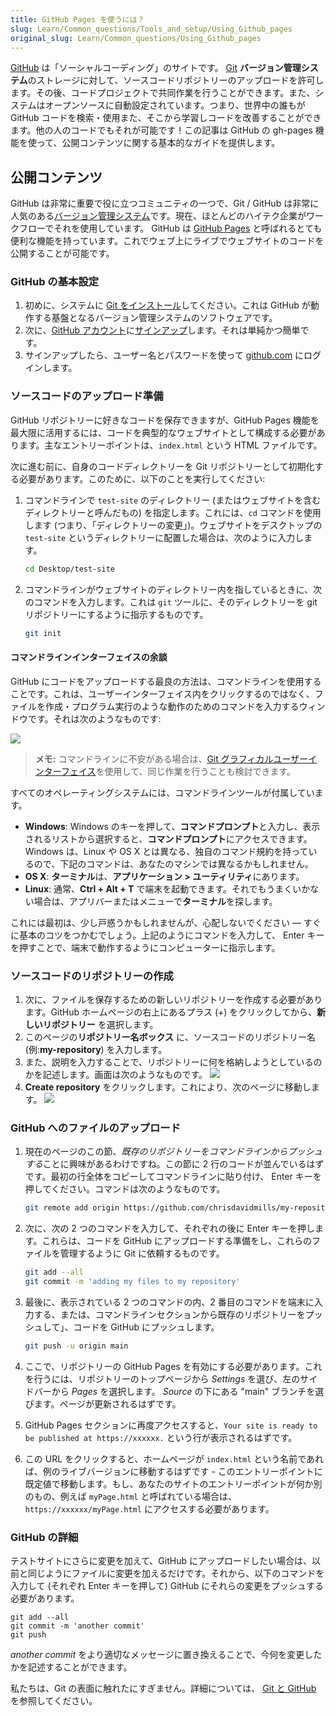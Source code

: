 ```yaml
---
title: GitHub Pages を使うには？
slug: Learn/Common_questions/Tools_and_setup/Using_Github_pages
original_slug: Learn/Common_questions/Using_Github_pages
---
```


[GitHub](https://github.com/) は「ソーシャルコーディング」のサイトです。 [Git](https://git-scm.com/) **バージョン管理システム**のストレージに対して、ソースコードリポジトリーのアップロードを許可します。その後、コードプロジェクトで共同作業を行うことができます。また、システムはオープンソースに自動設定されています。つまり、世界中の誰もが GitHub コードを検索・使用また、そこから学習しコードを改善することができます。他の人のコードでもそれが可能です！この記事は GitHub の gh-pages 機能を使って、公開コンテンツに関する基本的なガイドを提供します。

## 公開コンテンツ

GitHub は非常に重要で役に立つコミュニティの一つで、Git / GitHub は非常に人気のある[バージョン管理システム](http://git-scm.com/book/en/v2/Getting-Started-About-Version-Control)です。現在、ほとんどのハイテク企業がワークフローでそれを使用しています。 GitHub は [GitHub Pages](https://pages.github.com/) と呼ばれるとても便利な機能を持っています。これでウェブ上にライブでウェブサイトのコードを公開することが可能です。

### GitHub の基本設定

1. 初めに、システムに [Git をインストール](http://git-scm.com/downloads)してください。これは GitHub が動作する基盤となるバージョン管理システムのソフトウェアです。
2. 次に、[GitHub アカウント](https://github.com/join)に[サインアップ](/ja/docs/Web)します。それは単純かつ簡単です。
3. サインアップしたら、ユーザー名とパスワードを使って [github.com](https://github.com) にログインします。

### ソースコードのアップロード準備

GitHub リポジトリーに好きなコードを保存できますが、GitHub Pages 機能を最大限に活用するには、コードを典型的なウェブサイトとして構成する必要があります。主なエントリーポイントは、`index.html` という HTML ファイルです。

次に進む前に、自身のコードディレクトリーを Git リポジトリーとして初期化する必要があります。このために、以下のことを実行してください:

1. コマンドラインで `test-site` のディレクトリー (またはウェブサイトを含むディレクトリーと呼んだもの) を指定します。これには、`cd` コマンドを使用します (つまり、「ディレクトリーの変更」)。ウェブサイトをデスクトップの `test-site` というディレクトリーに配置した場合は、次のように入力します。

    ```bash
    cd Desktop/test-site
    ```

2. コマンドラインがウェブサイトのディレクトリー内を指しているときに、次のコマンドを入力します。これは `git` ツールに、そのディレクトリーを git リポジトリーにするように指示するものです。

    ```bash
    git init
    ```

#### コマンドラインインターフェイスの余談

GitHub にコードをアップロードする最良の方法は、コマンドラインを使用することです。これは、ユーザーインターフェイス内をクリックするのではなく、ファイルを作成・プログラム実行のような動作のためのコマンドを入力するウィンドウです。それは次のようなものです:

![](command-line.png)

> **メモ:** コマンドラインに不安がある場合は、[Git グラフィカルユーザーインターフェイス](/ja/docs/Web)を使用して、同じ作業を行うことも検討できます。

すべてのオペレーティングシステムには、コマンドラインツールが付属しています。

- **Windows**: Windows のキーを押して、**コマンドプロンプト**と入力し、表示されるリストから選択すると、**コマンドプロンプト**にアクセスできます。Windows は、Linux や OS X とは異なる、独自のコマンド規約を持っているので、下記のコマンドは、あなたのマシンでは異なるかもしれません。
- **OS X**: **ターミナル**は、**アプリケーション > ユーティリティ**にあります。
- **Linux**: 通常、**Ctrl + Alt + T** で端末を起動できます。それでもうまくいかない場合は、アプリバーまたはメニューで**ターミナル**を探します。

これには最初は、少し戸惑うかもしれませんが、心配しないでください — すぐに基本のコツをつかむでしょう。上記のようにコマンドを入力して、 Enter キーを押すことで、端末で動作するようにコンピューターに指示します。

### ソースコードのリポジトリーの作成

1. 次に、ファイルを保存するための新しいリポジトリーを作成する必要があります。GitHub ホームページの右上にあるプラス (+) をクリックしてから、**新しいリポジトリー** を選択します。
2. このページの**リポジトリー名ボックス** に、ソースコードのリポジトリー名 (例:**my-repository**) を入力します。
3. また、説明を入力することで、リポジトリーに何を格納しようとしているのかを記述します。画面は次のようなものです。
    ![](create-new-repo.png)
4. **Create repository** をクリックします。これにより、次のページに移動します。
    ![](github-repo.png)

### GitHub へのファイルのアップロード

1. 現在のページのこの節、*既存のリポジトリーをコマンドラインからプッシュする*ことに興味があるわけですね。この節に 2 行のコードが並んでいるはずです。最初の行全体をコピーしてコマンドラインに貼り付け、 Enter キーを押してください。コマンドは次のようなものです。

    ```bash
    git remote add origin https://github.com/chrisdavidmills/my-repository.git
    ```

2. 次に、次の 2 つのコマンドを入力して、それぞれの後に Enter キーを押します。これらは、コードを GitHub にアップロードする準備をし、これらのファイルを管理するように Git に依頼するものです。

    ```bash
    git add --all
    git commit -m 'adding my files to my repository'
    ```

3. 最後に、表示されている 2 つのコマンドの内、2 番目のコマンドを端末に入力する、または、コマンドラインセクションから既存のリポジトリーをプッシュして」、コードを GitHub にプッシュします。

    ```bash
    git push -u origin main
    ```

4. ここで、リポジトリーの GitHub Pages を有効にする必要があります。これを行うには、リポジトリーのトップページから _Settings_ を選び、左のサイドバーから _Pages_ を選択します。 *Source* の下にある "main" ブランチを選びます。ページが更新されるはずです。
5. GitHub Pages セクションに再度アクセスすると、`Your site is ready to be published at https://xxxxxx.` という行が表示されるはずです。
6. この URL をクリックすると、ホームページが `index.html` という名前であれば、例のライブバージョンに移動するはずです - このエントリーポイントに既定値で移動します。もし、あなたのサイトのエントリーポイントが何か別のもの、例えば `myPage.html` と呼ばれている場合は、 `https://xxxxxx/myPage.html` にアクセスする必要があります。

### GitHub の詳細

テストサイトにさらに変更を加えて、GitHub にアップロードしたい場合は、以前と同じようにファイルに変更を加えるだけです。それから、以下のコマンドを入力して (それぞれ Enter キーを押して) GitHub にそれらの変更をプッシュする必要があります。

```
git add --all
git commit -m 'another commit'
git push
```

_another commit_ をより適切なメッセージに置き換えることで、今何を変更したかを記述することができます。

私たちは、Git の表面に触れたにすぎません。詳細については、 [Git と GitHub](/ja/docs/Learn/Tools_and_testing/GitHub) を参照してください。
